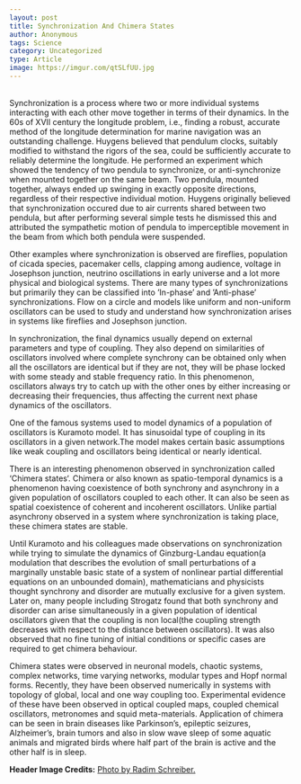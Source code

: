 ```yaml
---
layout: post
title: Synchronization And Chimera States 
author: Anonymous
tags: Science
category: Uncategorized
type: Article
image: https://imgur.com/qtSLfUU.jpg
---
```

\
Synchronization is a process where two or more individual systems interacting with each other move together in terms of their dynamics. In the 60s of XVII century the longitude problem, i.e., finding a robust, accurate method of the longitude determination for marine navigation was an outstanding challenge. Huygens believed that pendulum clocks, suitably modified to withstand the rigors of the sea, could be sufficiently accurate to reliably determine the longitude. He performed an experiment which showed the tendency of two pendula to synchronize, or anti-synchronize when mounted together on the same beam. Two pendula, mounted together, always ended up swinging in exactly opposite directions, regardless of their respective individual motion. Huygens originally believed that synchronization occured due to air currents shared between two pendula, but after performing several simple tests he dismissed this and attributed the sympathetic motion of pendula to imperceptible movement in the beam from which both pendula were suspended.

Other examples where synchronization is observed are fireflies, population of cicada species, pacemaker cells, clapping among audience, voltage in Josephson junction, neutrino oscillations in early universe and a lot more physical and biological systems. There are many types of synchronizations but primarily they can be classified into ’In-phase’ and ’Anti-phase’ synchronizations. Flow on a circle and models like uniform and non-uniform oscillators can be used to study and understand how synchronization arises in systems like fireflies and Josephson junction.

In synchronization, the final dynamics usually depend on external parameters and type of coupling. They also depend on similarities of oscillators involved where complete synchrony can be obtained only when all the oscillators are identical but if they are not, they will be phase locked with some steady and stable frequency ratio. In this phenomenon, oscillators always try to catch up with the other ones by either increasing or decreasing their frequencies, thus affecting the current next phase dynamics of the oscillators.

One of the famous systems used to model dynamics of a population of oscillators is Kuramoto model. It has sinusoidal type of coupling in its oscillators in a given network.The model makes certain basic assumptions like weak coupling and oscillators being identical or nearly identical.

There is an interesting phenomenon observed in synchronization called ‘Chimera states‘. Chimera or also known as spatio-temporal dynamics is a phenomenon having coexistence of both synchrony and asynchrony in a given population of oscillators coupled to each other. It can also be seen as spatial coexistence of coherent and incoherent oscillators. Unlike partial asynchrony observed in a system where synchronization is taking place, these chimera states are stable.

Until Kuramoto and his colleagues made observations on synchronization while trying to simulate the dynamics of Ginzburg-Landau equation(a modulation that describes the evolution of small perturbations of a marginally unstable basic state of a system of nonlinear partial differential equations on an unbounded domain), mathematicians and physicists thought synchrony and disorder are mutually exclusive for a given system. Later on, many people including Strogatz found that both synchrony and disorder can arise simultaneously in a given population of identical oscillators given that the coupling is non local(the coupling strength decreases with respect to the distance between oscillators). It was also observed that no fine tuning of initial conditions or specific cases are required to get chimera behaviour.

Chimera states were observed in neuronal models, chaotic systems, complex networks, time varying networks, modular types and Hopf normal forms. Recently, they have been observed numerically in systems with topology of global, local and one way coupling too. Experimental evidence of these have been observed in optical coupled maps, coupled chemical oscillators, metronomes and squid meta-materials. Application of chimera can be seen in brain diseases like Parkinson’s, epileptic seizures, Alzheimer’s, brain tumors and also in slow wave sleep of some aquatic animals and migrated birds where half part of the brain is active and the other half is in sleep.

**Header Image Credits:** [Photo by Radim Schreiber.](https://ideas.ted.com/how-fireflies-are-beautiful-and-useful/)